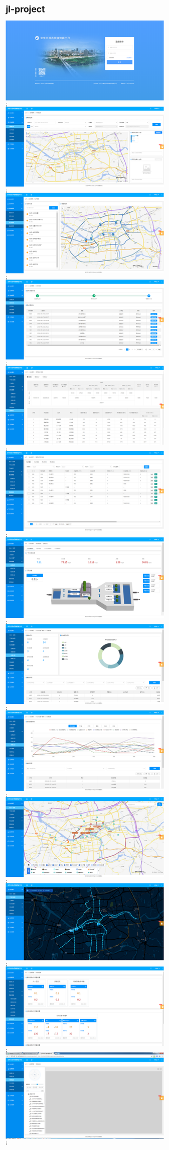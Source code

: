 # jl-project
![image](https://github.com/zhangke163/jl-project/blob/master/project_screenshots/%E9%A6%96%E9%A1%B5.png);
![image](https://github.com/zhangke163/jl-project/blob/master/project_screenshots/%E8%BF%90%E7%BB%B4%E7%AE%A1%E7%90%86-%E6%96%B0%E5%BB%BA%E4%BB%BB%E5%8A%A1.png);
![image](https://github.com/zhangke163/jl-project/blob/master/project_screenshots/%E8%BF%90%E7%BB%B4%E7%AE%A1%E7%90%86-%E5%9C%B0%E7%82%B9%E7%AE%A1%E7%90%86.png);
![image](https://github.com/zhangke163/jl-project/blob/master/project_screenshots/%E8%BF%90%E7%BB%B4%E7%AE%A1%E7%90%86-%E4%BB%BB%E5%8A%A1%E5%AE%A1%E6%A0%B8.png);
![image](https://github.com/zhangke163/jl-project/blob/master/project_screenshots/%E7%BB%BC%E5%90%88%E5%B1%95%E7%A4%BA-%E7%AE%A1%E7%BD%91%E7%BB%9F%E8%AE%A1.png);
![image](https://github.com/zhangke163/jl-project/blob/master/project_screenshots/%E7%BB%BC%E5%90%88%E5%B1%95%E7%A4%BA-%E7%AE%A1%E7%BD%91%E6%9F%A5%E8%AF%A2.png);
![image](https://github.com/zhangke163/jl-project/blob/master/project_screenshots/%E7%BB%BC%E5%90%88%E5%B1%95%E7%A4%BA-%E6%B3%B5%E7%AB%99%E7%AE%A1%E7%90%86-%E7%9B%91%E6%B5%8B%E7%9B%91%E6%8E%A7.png);
![image](https://github.com/zhangke163/jl-project/blob/master/project_screenshots/%E7%BB%BC%E5%90%88%E5%B1%95%E7%A4%BA-%E6%B1%A1%E6%B0%B4%E5%A4%84%E7%90%86%E5%8E%82-%E8%AE%BE%E5%A4%87%E5%8F%B0%E8%B4%A6.png);
![image](https://github.com/zhangke163/jl-project/blob/master/project_screenshots/%E7%BB%BC%E5%90%88%E5%B1%95%E7%A4%BA-%E6%B1%A1%E6%B0%B4%E5%A4%84%E7%90%86%E5%8E%82-%E6%95%B0%E6%8D%AE%E8%AE%B0%E5%BD%95.png);
![image](https://github.com/zhangke163/jl-project/blob/master/project_screenshots/%E7%BB%BC%E5%90%88%E5%B1%95%E7%A4%BA-%E6%8E%92%E6%B0%B4%E4%B8%80%E5%BC%A0%E5%9B%BE.png);
![image](https://github.com/zhangke163/jl-project/blob/master/project_screenshots/%E7%BB%BC%E5%90%88%E5%B1%95%E7%A4%BA-%E5%B9%B2%E7%BD%91%E7%A4%BA%E6%84%8F%E5%9B%BE.png);
![image](https://github.com/zhangke163/jl-project/blob/master/project_screenshots/%E7%9B%91%E6%B5%8B%E9%A2%84%E8%AD%A6-%E6%8A%A5%E8%AD%A6%E8%AE%BE%E7%BD%AE.png);
![image](https://github.com/zhangke163/jl-project/blob/master/project_screenshots/SPJK.png);
